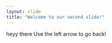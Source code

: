 ```yaml
---
layout: slide
title: "Welcome to our second slide!"
---
```

heyy there
Use the left arrow to go back!
